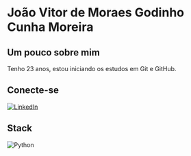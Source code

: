 # João Vitor de Moraes Godinho Cunha Moreira

## Um pouco sobre mim
Tenho 23 anos, estou iniciando os estudos em Git e GitHub.

## Conecte-se
[![LinkedIn](https://img.shields.io/badge/LinkedIn-000?style=for-the-badge&logo=linkedin&logoColor=0E76A8)](https://www.linkedin.com/in/jo%C3%A3o-vitor-de-moraes-godinho-cunha-moreira-3774a3159/)

## Stack
![Python](https://img.shields.io/badge/Python-000?style=for-the-badge&logo=python)